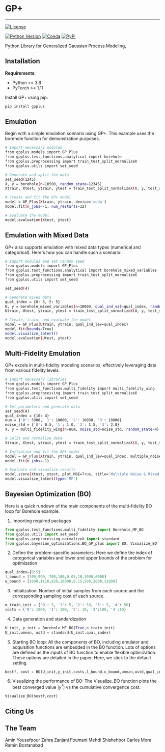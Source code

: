 # GP+
---
[![License](https://img.shields.io/badge/license-MIT-green.svg)](LICENSE)

[![Python Version](https://img.shields.io/badge/python-3.8+-blue.svg)](https://www.python.org/downloads/)
[![Conda](https://img.shields.io/conda/v/gpytorch/gpytorch.svg)](https://anaconda.org/gpytorch/gpytorch)
[![PyPI](https://img.shields.io/pypi/v/gpytorch.svg)](https://pypi.org/project/gpytorch)

Python Library for Generalized Gaussian Process Modeling,


## Installation

**Requirements**:
- Python >= 3.8
- PyTorch >= 1.11

Install GP+ using pip:

```bash
pip install gpplus
```
## Emulation  
Begin with a simple emulation scenario using GP+. This example uses the borehole function for demonstration purposes.
```bash
# Import necessary modules
from gpplus.models import GP_Plus
from gpplus.test_functions.analytical import borehole
from gpplus.preprocessing import train_test_split_normalizeX
from gpplus.utils import set_seed

# Generate and split the data
set_seed(1245)
X, y = borehole(n=10500, random_state=12345)
Xtrain, Xtest, ytrain, ytest = train_test_split_normalizeX(X, y, test_size=0.95)

# Create and fit the GP+ model
model = GP_Plus(Xtrain, ytrain, device='cuda')
model.fit(n_jobs=-1, num_restarts=32)

# Evaluate the model
model.evaluation(Xtest, ytest)
```
## Emulation with Mixed Data
GP+ also supports emulation with mixed data types (numerical and categorical). Here's how you can handle such a scenario:
```bash
# Import modules and set random seed
from gpplus.models import GP_Plus
from gpplus.test_functions.analytical import borehole_mixed_variables
from gpplus.preprocessing import train_test_split_normalizeX
from gpplus.utils import set_seed

set_seed(4)

# Generate mixed data
qual_index = {0: 5, 5: 5}
U, y = borehole_mixed_variables(n=10000, qual_ind_val=qual_index, random_state=4)
Utrain, Utest, ytrain, ytest = train_test_split_normalizeX(U, y, test_size=0.99, qual_index_val=qual_index)

# Create, train, and evaluate the model
model = GP_Plus(Utrain, ytrain, qual_ind_lev=qual_index)
model.fit(bounds=True)
model.visualize_latent()
model.evaluation(Utest, ytest)
```
## Multi-Fidelity Emulation
GP+ excels in multi-fidelity modeling scenarios, effectively leveraging data from various fidelity levels.
```bash
# Import necessary libraries
from gpplus.models import GP_Plus
from gpplus.test_functions.multi_fidelity import multi_fidelity_wing
from gpplus.preprocessing import train_test_split_normalizeX
from gpplus.utils import set_seed

# Set parameters and generate data
set_seed(4)
qual_index = {10: 4}
num = {'0': 5000, '1': 10000, '2': 10000, '3': 10000}
noise_std = {'0': 0.5, '1': 1.0, '2': 1.5, '3': 2.0}
X, y = multi_fidelity_wing(n=num, noise_std=noise_std, random_state=4)

# Split and normalize data
Xtrain, Xtest, ytrain, ytest = train_test_split_normalizeX(X, y, test_size=0.99, qual_index_val=qual_index, stratify=X[..., list(qual_index.keys())])

# Initialize and fit the GP+ model
model = GP_Plus(Xtrain, ytrain, qual_ind_lev=qual_index, multiple_noise=True, base='multiple_constant')
model.fit(n_jobs=-1)

# Evaluate and visualize results
model.score(Xtest, ytest, plot_MSE=True, title='Multiple Noise & Mixed Base', seperate_levels=True)
model.visualize_latent(type='MF')
```



## Bayesian Optimization (BO)
Here is a quick rundown of the main components of the multi-fidelity BO loop for Borehole example.
  1. Importing required packages
```python
from gpplus.test_functions.multi_fidelity import Borehole_MF_BO
from gpplus.utils import set_seed
from gpplus.preprocessing.normalizeX import standard
from gpplus.bayesian_optimizations.BO_GP_plus import BO, Visualize_BO
```
  2. Define the problem-specific parameters: Here we define the index of categorical variables and lower and upper bounds of the problem for optimization
```python
qual_index={8:5}
l_bound = [100,990, 700,100,0.05,10,1000,6000]            
u_bound = [1000,1110,820,10000,0.15,500,2000,12000]
```
  3. Initialization: Number of initial samples from each source and the corresponding sampling cost of each source.
```python
n_train_init = {'0': 5, '1': 5, '2': 50, '3': 5, '4': 50}
costs = {'0': 1000, '1': 100, '2': 10, '3':100, '4':10} 
```
  4. Data generation and standardization
```python
U_init, y_init = Borehole_MF_BO(True,n_train_init)           
U_init,umean, ustd = standard(U_init,qual_index)
```
  5. Starting BO loop: All the components of BO, including emulator and acquisition functions are embedded in the BO function. Lots of options are defined as the inputs of BO function to enable flexible optimization. These options are detailed in the paper. Here, we stick to the default setting.
```python
bestf, cost = BO(U_init,y_init,costs,l_bound,u_bound,umean,ustd,qual_index,Borehole_MF)
```

  6. Visualizing the performance of BO: The Visualize_BO function plots the best converged value ($y^*$) vs the cumulative convergence cost.
```python
Visualize_BO(bestf,cost)
```


## Citing Us


## The Team
Amin Yousefpour
Zahra Zanjani Foumani
Mehdi Shishehbor
Carlos Mora 
Ramin Bostanabad

